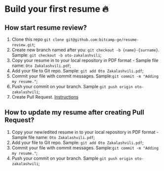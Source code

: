 # Build your first resume 🔥
## How start resume review?
1. Clone this repo `git clone git@github.com:bitcamp-ge/resume-review.git`;
1. Create new branch named after you: `git checkout -b {name}-{surname}`. Sample: `git checkout -b oto-zakalashvili`;
1. Copy your resume in to your local repository in PDF format - Sample file name: `Oto Zakalashvili.pdf`;
1. Add your file to Git repo. Sample: `git add Oto Zakalashvili.pdf`;
1. Commit your file with commit messages. Sample:`git commit -m "Adding my resume."`;
1. Push your commit on your branch. Sample `git push origin oto-zakalashvili`;
1. Create Pull Request. [Instructions](https://docs.github.com/en/github/collaborating-with-issues-and-pull-requests/creating-a-pull-request)

## How to update my resume after creating Pull Request?
1. Copy your new/edited resume in to your local repository in PDF format - Sample file name: `Oto Zakalashvili.pdf`;
1. Add your file to Git repo. Sample: `git add Oto Zakalashvili.pdf`;
1. Commit your file with commit messages. Sample:`git commit -m "Adding my resume."`;
1. Push your commit on your branch. Sample `git push origin oto-zakalashvili`;
